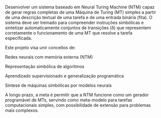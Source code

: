 Desenvolver um sistema baseado em Neural Turing Machine (NTM) capaz de gerar regras completas de uma Máquina de Turing (MT) simples a partir de uma descrição textual de uma tarefa e de uma entrada binária (fita).
O sistema deve ser treinado para compreender instruções simbólicas e sintetizar automaticamente conjuntos de transições (δ) que representem corretamente o funcionamento de uma MT que resolve a tarefa especificada.

Este projeto visa unir conceitos de:

Redes neurais com memória externa (NTM)

Representação simbólica de algoritmos

Aprendizado supervisionado e generalização programática

Síntese de máquinas simbólicas por modelos neurais

A longo prazo, a meta é permitir que a NTM funcione como um gerador programável de MTs, servindo como meta-modelo para tarefas computacionais simples, com possibilidade de extensão para problemas mais complexos.

